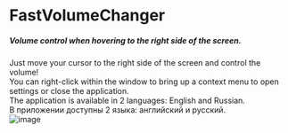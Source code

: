 # FastVolumeChanger
##### Volume control when hovering to the right side of the screen.
Just move your cursor to the right side of the screen and control the volume!<br/>
You can right-click within the window to bring up a context menu to open settings or close the application.<br/>
The application is available in 2 languages: English and Russian.<br/>
В приложении доступны 2 языка: английский и русский.<br/>
![image](https://user-images.githubusercontent.com/35491968/102904150-1fd70a80-4493-11eb-89a2-82368375b9e5.png)
